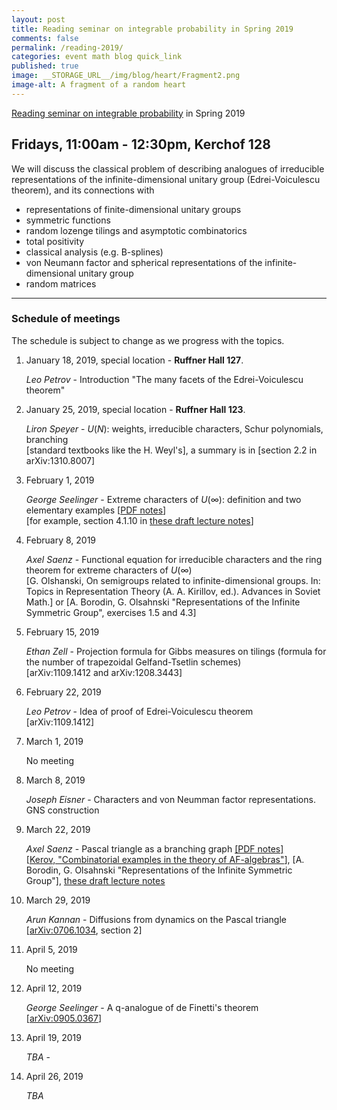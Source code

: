 ```yaml
---
layout: post
title: Reading seminar on integrable probability in Spring 2019
comments: false
permalink: /reading-2019/
categories: event math blog quick_link
published: true
image: __STORAGE_URL__/img/blog/heart/Fragment2.png
image-alt: A fragment of a random heart
---
```


<div><a href="{{site.url}}/reading-2019/">Reading seminar on integrable probability</a> in Spring 2019</div>
<!--more-->

<h2 class="mt-4 mb-3"> Fridays, 11:00am - 12:30pm, Kerchof 128</h2>

We will discuss the classical problem of describing analogues of irreducible representations of the infinite-dimensional unitary group (Edrei-Voiculescu theorem), and its connections with 
- representations of finite-dimensional unitary groups
- symmetric functions
- random lozenge tilings and asymptotic combinatorics
- total positivity 
- classical analysis (e.g. B-splines)
- von Neumann factor and spherical representations of the infinite-dimensional unitary group
- random matrices


---

### Schedule of meetings

The schedule is subject to change as we progress with the topics.

1. January 18, 2019, special location - **Ruffner Hall 127**.
    
    *Leo Petrov* - Introduction "The many facets of the Edrei-Voiculescu theorem"

2. January 25, 2019, special location - **Ruffner Hall 123**.

    *Liron Speyer* - $U(N)$: weights, irreducible characters, Schur polynomials, branching
    <br>
    [standard textbooks like the H. Weyl's], a summary is in [section 2.2 in arXiv:1310.8007]

3. February 1, 2019

    *George Seelinger* - Extreme characters of $U(\infty)$: definition and two elementary examples [<a href="https://ghseeli.github.io/grad-school-writings/presentations/two-elementary-examples-of-extreme-characters-of-u-infty.pdf">PDF notes</a>]
    <br>
    [for example, section 4.1.10 in [these draft lecture notes](https://d3m0khvr0ybm92.cloudfront.net/courses/7382F12/LectureNotes.pdf)]

3. February 8, 2019

    *Axel Saenz* - Functional equation for irreducible characters and the ring theorem for extreme characters of $U(\infty)$
    <br>
    [G. Olshanski, On semigroups related to infinite-dimensional groups. In: Topics in Representation Theory (A. A. Kirillov, ed.). Advances in Soviet Math.] or [A. Borodin, G. Olsahnski "Representations of the Infinite Symmetric Group", exercises 1.5 and 4.3]

3. February 15, 2019

    *Ethan Zell* - Projection formula for Gibbs measures on tilings (formula for the number of trapezoidal Gelfand-Tsetlin schemes)
    <br>
    [arXiv:1109.1412 and arXiv:1208.3443]

3. February 22, 2019

    *Leo Petrov* - Idea of proof of Edrei-Voiculescu theorem
    <br>
    [arXiv:1109.1412]

3. March 1, 2019

    No meeting
    <br>

3. March 8, 2019

    *Joseph Eisner* - Characters and von Neumman factor representations. GNS construction
    <br>

3. March 22, 2019

    *Axel Saenz* - Pascal triangle as a branching graph [[PDF notes]]({{site.storage_url}}/courses/integrable_seminar/Axel-Pascal-notes.pdf) 
    <br>
    [[Kerov, "Combinatorial examples in the theory of AF-algebras"](https://link.springer.com/article/10.1007%2FBF01480687)],
    [A. Borodin, G. Olsahnski "Representations of the Infinite Symmetric Group"],
    [these draft lecture notes](https://d3m0khvr0ybm92.cloudfront.net/courses/7382F12/LectureNotes.pdf)

3. March 29, 2019

    *Arun Kannan* - Diffusions from dynamics on the Pascal triangle
    <br>
    [[arXiv:0706.1034](https://arxiv.org/pdf/0706.1034.pdf), section 2]
    

3. April 5, 2019

    No meeting
    <br>
    

3. April 12, 2019

    *George Seelinger* - A q-analogue of de Finetti's theorem
    <br>
    [[arXiv:0905.0367](https://arxiv.org/pdf/0905.0367.pdf)]
    

3. April 19, 2019

    *TBA* - 
    <br>
    

3. April 26, 2019

    *TBA* 
